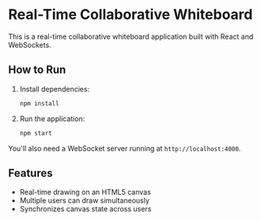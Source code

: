 
# Real-Time Collaborative Whiteboard

This is a real-time collaborative whiteboard application built with React and WebSockets.

## How to Run

1. Install dependencies:
   ```bash
   npm install
   ```

2. Run the application:
   ```bash
   npm start
   ```

You'll also need a WebSocket server running at `http://localhost:4000`.

## Features

- Real-time drawing on an HTML5 canvas
- Multiple users can draw simultaneously
- Synchronizes canvas state across users
